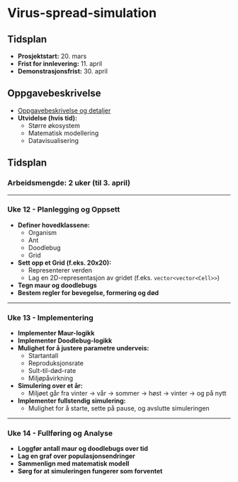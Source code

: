 # Virus-spread-simulation

## Tidsplan
- **Prosjektstart:** 20. mars  
- **Frist for innlevering:** 11. april  
- **Demonstrasjonsfrist:** 30. april  

## Oppgavebeskrivelse
- [Oppgavebeskrivelse og detaljer](http://web.cs.wpi.edu/~cs2303/a12/CS-2303_content/Programming_A12/Assignment6--Polymorphism_slides.pdf)  
- **Utvidelse (hvis tid):**  
  - Større økosystem  
  - Matematisk modellering  
  - Datavisualisering  

## Tidsplan

### **Arbeidsmengde:** 2 uker (til 3. april)

---

### **Uke 12 - Planlegging og Oppsett**
- **Definer hovedklassene:**  
  - Organism  
  - Ant  
  - Doodlebug  
  - Grid  
- **Sett opp et Grid (f.eks. 20x20):**  
  - Representerer verden  
  - Lag en 2D-representasjon av gridet (f.eks. `vector<vector<Cell>>`)
- **Tegn maur og doodlebugs**  
- **Bestem regler for bevegelse, formering og død**  

---

### **Uke 13 - Implementering**
- **Implementer Maur-logikk**  
- **Implementer Doodlebug-logikk**  
- **Mulighet for å justere parametre underveis:**  
  - Startantall  
  - Reproduksjonsrate  
  - Sult-til-død-rate  
  - Miljøpåvirkning  
- **Simulering over et år:**  
  - Miljøet går fra vinter → vår → sommer → høst → vinter → og på nytt  
- **Implementer fullstendig simulering:**  
  - Mulighet for å starte, sette på pause, og avslutte simuleringen  

---

### **Uke 14 - Fullføring og Analyse**
- **Loggfør antall maur og doodlebugs over tid**  
- **Lag en graf over populasjonsendringer**  
- **Sammenlign med matematisk modell**  
- **Sørg for at simuleringen fungerer som forventet**  









